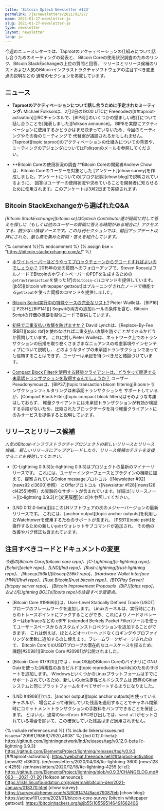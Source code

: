 ```yaml
---
title: 'Bitcoin Optech Newsletter #133'
permalink: /ja/newsletters/2021/01/27/
name: 2021-01-27-newsletter-ja
slug: 2021-01-27-newsletter-ja
type: newsletter
layout: newsletter
lang: ja
---
```

今週のニュースレターでは、Taprootのアクティベーションの仕組みについて話し合うためのミーティングの発表と、
Bitcoin Coreの使用状況調査のためのリンク、Bitcoin StackExchangeの上位の質問と回答、
リリースとリリース候補のリストおよび人気のBitcoinインフラストラクチャソフトウェアの注目すべき変更点の説明などの
通常のセクションを掲載しています。

## ニュース

- **Taprootのアクティベーションについて話し合うために予定されたミーティング:**
  Michael Folksonは、<time datetime="2021-02-02 19:00-0000">2月2日の19:00 UTC</time>に
  Freenodeの[##taproot-activation][]IRCチャンネルで、[BIP8][]のいくつかの望ましい改訂について
  話し合うことを[発表しました][folkson announce]。
  BIP8を実際にアクティベーションに使用するかどうかはまだ決まっていないため、今回のミーティングやその後のミーティングで
  代替案が議論されるかもしれません。[Taproot][topic taproot]のアクティベーションの仕組みについての背景や、
  ミーティングのアジェンダについてはFolksonのメールを参照してください。

- **Bitcoin Coreの使用状況の調査:**Bitcoin Coreの開発者Andrew Chowは、Bitcoin Coreのユーザーを対象とした
  [アンケート][chow survey]を作成しました。アンケートについての[ブログ記事][chow blog]で説明されているように、
  回答はユーザーの使用状況や求めていることを開発者に知らせるために使用されます。このアンケートは3月2日まで実施されます。

## Bitcoin StackExchangeから選ばれたQ&A

*[Bitcoin StackExchange][bitcoin.se]はOptech Contributor達が疑問に対して答えを探しに（もしくは他のユーザーの質問に答える時間がある場合に）アクセスする、数少ない情報ソースです。この月刊セクションでは、前回アップデート以降にされた、最も票を集めた質問・答えを紹介しています。*

{% comment %}<!-- https://bitcoin.stackexchange.com/search?tab=votes&q=created%3a1m..%20is%3aanswer -->{% endcomment %}
{% assign bse = "https://bitcoin.stackexchange.com/a/" %}

- [<!--q1-->ホワイトペーパーはどうやってブロックチェーンからデコードすればよいのでしょうか？]({{bse}}35959)
  2015年の元の質問へのフォローアップで、Steven RooseはフルノードでBitcoinのホワイトペーパーのPDFを生成するための
  `getrawtransaction`を使った1行の`bitcoin-cli`コマンドを提供しています。
  [jb55][bitcoin whitepaper gettxout]はプルーニングされたノードで機能する`gettxout`を使った同様のコマンドを提供しました。

- [<!--q2-->Bitcoin Script実行中の特殊ケースの完全なリスト?]({{bse}}101142)
  Pieter Wuilleは、[BIP16][] P2SHと[BIP141][] Segwitの両方の追加ルールの条件を含む、Bitcoin Scriptの評価の概要を擬似コードで提供しています。

- [<!--q3-->初見で二重支払い攻撃を防げますか？]({{bse}}101827)
  David Lynchは、[Replace-By-Fee (RBF)][topic rbf]を使わなければ二重支払い攻撃を防ぐことができるかどうか質問しています。
  これに対しPieter Wuilleは、ネットワーク上でのトランザクションの伝播を取り巻くさまざまなニュアンスの考慮事項やインセンティブについて説明し、
  どのようなタイプの未承認トランザクションであっても信頼することはできず、ユーザーは承認を待つべきだと結論づけています。

- [<!--q4-->Compact Block Filterを使用する軽量クライアントは、どうやって関連する未承認トランザクションを取得するんでしょうか？]({{bse}}101512)
  ユーザーPseudonymousは、[BIP37][topic transaction bloom filtering]Bloomトランザクションフィルタリングは未承認トランザクションを
  サポートしているが、[Compact Block Filter][topic compact block filters]はそのような考慮はしておらず、
  軽量クライアントには未承認トランザクションが有効か検証する手段がないため、圧縮されたブロックデータを持つ軽量クライアントにのみサービスを提供すると説明しています。

## リリースとリリース候補

*人気のBitcoinインフラストラクチャプロジェクトの新しいリリースとリリース候補。
新しいリリースにアップグレードしたり、リリース候補のテストを支援することを検討してください。*

- [C-Lightning 0.9.3][c-lightning 0.9.3]はプロジェクトの最新のマイナーリリースです。
  これには、ユーザーインターフェースとプラグインの機能に加えて、提案されているOnion messageプロトコル（[Newsletter #92][news92 cl3600]参照）
  とOfferプロトコル（[Newsletter #128][news128 cl4255]参照）の実験的なサポートが含まれています。詳細は[リリースノート][c-lightning 0.9.3]と[変更履歴][cl cl]を参照してください。

- [LND 0.12.0-beta][]はこのLNソフトウェアの次のメジャーバージョンの最新リリースです。
  これには、[anchor output][topic anchor outputs]を利用したWatchtowerを使用するためのサポートが含まれ、
  [PSBT][topic psbt]を操作するための新しい`psbt`ウォレットサブコマンドが追加され、
  その他の改善やバグ修正も含まれています。

## 注目すべきコードとドキュメントの変更

*今週の[Bitcoin Core][bitcoin core repo]、[C-Lightning][c-lightning repo]、[Eclair][eclair repo]、[LND][lnd repo]、[Rust-Lightning][rust-lightning repo]、
[libsecp256k1][libsecp256k1 repo]、[Hardware Wallet Interface (HWI)][hwi repo]、[Rust Bitcoin][rust bitcoin repo]、[BTCPay Server][btcpay server repo]、
[Bitcoin Improvement Proposals（BIP）][bips repo]、および[Lightning BOLTs][bolts repo]の注目すべき変更点。*

- [Bitcoin Core #19866][]は、User-Level Statically Defined Trace (USDT) プローブのフレームワークを追加します。
  Linuxカーネルは、実行時にこれらのトレースポイントにフックすることができ、これによりノードオペレーターはbpftraceなどの
  eBPF (extended Berkely Packet Filter)ツールを使ってユーザースペースからカスタムインストロペクションを追加することができます。
  これは例えば、ほとんどオーバーヘッドなくロギングやプロファイリングを柔軟に追加するのに使えます。フレームワークがマージされたので、
  Bitcoin CoreでのUSDTプローブの潜在的なユースケースを探るため、課題[#20981][Bitcoin Core #20981]が公開されました。

- [Bitcoin Core #17920][]では 、macOS用のBitcoin Coreのバイナリに
  GNU Guixを使った[再現性のあるビルド][topic reproducible builds]のためのサポートを追加します。
  WindowsといくつかのLinuxプラットフォームはすでにサポートされているため、新しいGuix決定性ビルドシステムは
  既存のGitianシステムと同じプラットフォームをすべてサポートするようになりました。

- [LND #4908][]では、[anchor output][topic anchor outputs]を使っているチャネルが、
  場合によって確保していた残高を適用することでチャネル閉鎖時にコミットメントトランザクションの手数料をバンプできることを保証します。
  とはいえ、通常の`SendCoins` RPC呼び出しでは、`send_all`がセットされている場合を除いて、この確保していた残高はまだ適用されません。

{% include references.md %}
{% include linkers/issues.md issues="20981,19866,17920,4908" %}
[lnd 0.12.0-beta]: https://github.com/lightningnetwork/lnd/releases/tag/v0.12.0-beta
[c-lightning 0.9.3]: https://github.com/ElementsProject/lightning/releases/tag/v0.9.3
[##taproot-activation]: https://webchat.freenode.net/##taproot-activation
[news92 cl3600]: /en/newsletters/2020/04/08/#c-lightning-3600
[news128 cl4255]: /en/newsletters/2020/12/16/#c-lightning-4255
[cl cl]: https://github.com/ElementsProject/lightning/blob/v0.9.3/CHANGELOG.md#093---2021-01-20
[folkson announce]: https://lists.linuxfoundation.org/pipermail/bitcoin-dev/2021-January/018370.html
[chow survey]: https://survey.alchemer.com/s3/6081474/8acd79087feb
[chow blog]: https://achow101.com/2021/01/bitcoin-core-survey
[bitcoin whitepaper gettxout]: https://bitcoinhackers.org/@jb55/105595146491662406
